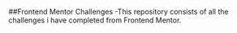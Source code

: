 ##Frontend Mentor Challenges
-This repository consists of all the challenges i have completed from Frontend Mentor.